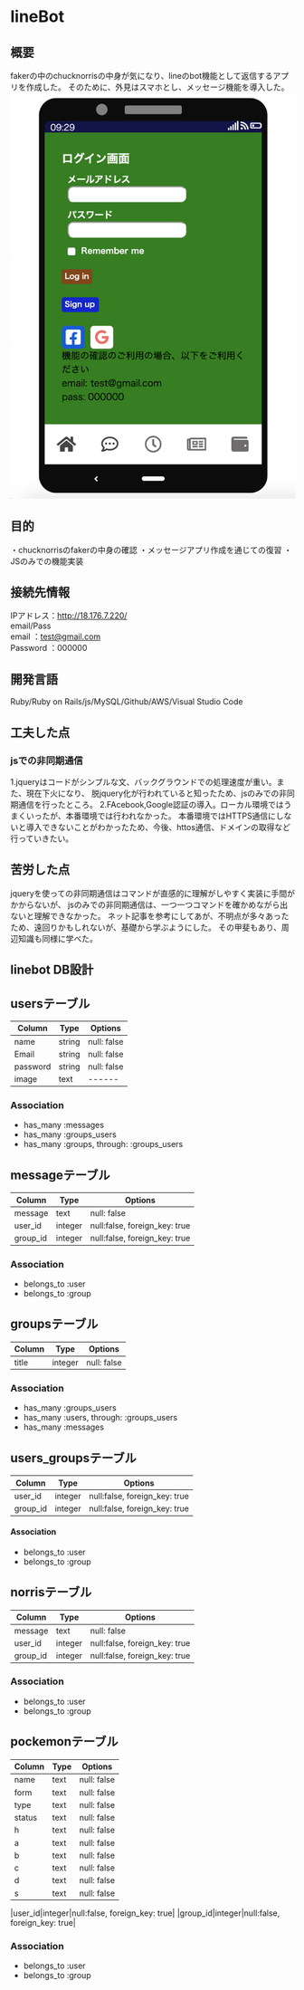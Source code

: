 # lineBot 
## 概要
fakerの中のchucknorrisの中身が気になり、lineのbot機能として返信するアプリを作成した。
そのために、外見はスマホとし、メッセージ機能を導入した。
![ログイン画面](https://github.com/gen-g-gen/lineBot/blob/master/login-view.png)


## 目的
・chucknorrisのfakerの中身の確認
・メッセージアプリ作成を通じての復習
・JSのみでの機能実装

## 接続先情報
IPアドレス：http://18.176.7.220/  
email/Pass  
  email    ：test@gmail.com  
  Password ：000000  

## 開発言語
Ruby/Ruby on Rails/js/MySQL/Github/AWS/Visual Studio Code

## 工夫した点
### jsでの非同期通信
  1.jqueryはコードがシンプルな文、バックグラウンドでの処理速度が重い。また、現在下火になり、
    脱jquery化が行われていると知ったため、jsのみでの非同期通信を行ったところ。
  2.FAcebook,Google認証の導入。ローカル環境ではうまくいったが、本番環境では行われなかった。
    本番環境ではHTTPS通信にしないと導入できないことがわかったため、今後、httos通信、ドメインの取得など
    行っていきたい。

  
## 苦労した点
  jqueryを使っての非同期通信はコマンドが直感的に理解がしやすく実装に手間がかからないが、
  jsのみでの非同期通信は、一つ一つコマンドを確かめながら出ないと理解できなかった。
  ネット記事を参考にしてあが、不明点が多々あったため、遠回りかもしれないが、基礎から学ぶようにした。
  その甲斐もあり、周辺知識も同様に学べた。



## linebot DB設計
## usersテーブル
|Column|Type|Options|
|------|----|-------|
|name|string|null: false|
|Email|string|null: false|
|password|string|null: false|
|image|text|------|

### Association
- has_many :messages
- has_many :groups_users
- has_many :groups, through: :groups_users

## messageテーブル
|Column|Type|Options|
|------|----|-------|
|message|text|null: false|
|user_id|integer|null:false, foreign_key: true|
|group_id|integer|null:false, foreign_key: true|
### Association
- belongs_to :user
- belongs_to :group

## groupsテーブル
|Column|Type|Options|
|------|----|-------|
|title|integer|null: false|

### Association
- has_many :groups_users
- has_many :users, through: :groups_users
- has_many :messages

## users_groupsテーブル
|Column|Type|Options|
|------|----|-------|
|user_id|integer|null:false, foreign_key: true|
|group_id|integer|null:false, foreign_key: true|

#### Association
- belongs_to :user
- belongs_to :group


## norrisテーブル
|Column|Type|Options|
|------|----|-------|
|message|text|null: false|
|user_id|integer|null:false, foreign_key: true|
|group_id|integer|null:false, foreign_key: true|
### Association
- belongs_to :user
- belongs_to :group

## pockemonテーブル
|Column|Type|Options|
|------|----|-------|
|name|text|null: false|
|form|text|null: false|
|type|text|null: false|
|status|text|null: false|
|h|text|null: false| HP
|a|text|null: false| アタック
|b|text|null: false| 防御
|c|text|null: false| とくこう
|d|text|null: false| とくぼう
|s|text|null: false| 素早さ

|user_id|integer|null:false, foreign_key: true|
|group_id|integer|null:false, foreign_key: true|
### Association
- belongs_to :user
- belongs_to :group
